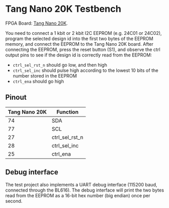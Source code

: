 # Tang Nano 20K Testbench

FPGA Board: [Tang Nano 20K](https://wiki.sipeed.com/hardware/en/tang/tang-nano-20k/nano-20k.html).

You need to connect a 1 kbit or 2 kbit I2C EEPROM (e.g. 24C01 or 24C02), program the selected design id into the first two bytes of the EEPROM memory, and connect the EEPROM to the Tang Nano 20K board. After connecting the EEPROM, press the reset button (S1), and observe the ctrl output pins to see if the design id is correctly read from the EEPROM:

- `ctrl_sel_rst_n` should go low, and then high
- `ctrl_sel_inc` should pulse high according to the lowest 10 bits of the number stored in the EEPROM
- `ctrl_ena` should go high

## Pinout

| Tang Nano 20K | Function       |
|---------------|----------------|
| 74            | SDA            |
| 77            | SCL            |
| 27            | ctrl_sel_rst_n |
| 28            | ctrl_sel_inc   |
| 25            | ctrl_ena       |

## Debug interface

The test project also implements a UART debug interface (115200 baud, connected through the BL616). The debug interface will print the two bytes read from the EEPROM as a 16-bit hex number (big endian) once per second.
